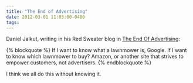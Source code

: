 ```yaml
---
title: "The End of Advertising"
date: 2012-03-01 11:03:00-0400
tags: 
---
```


Daniel Jalkut, writing in his Red Sweater blog in [The End Of Advertising](http://www.red-sweater.com/blog/2367/the-end-of-advertising):

{% blockquote %}
If I want to know what a lawnmower is, Google. If I want to know which lawnmower to buy? Amazon, or another site that strives to empower customers, not advertisers.
{% endblockquote %}

I think we all do this without knowing it.
